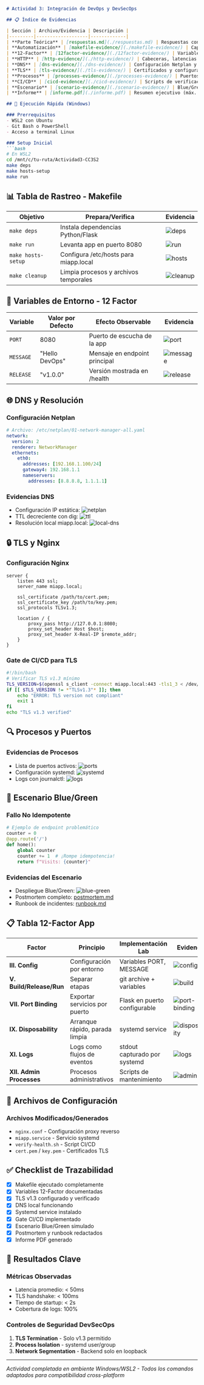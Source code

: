 ```markdown
# Actividad 3: Integración de DevOps y DevSecOps

## 📋 Índice de Evidencias

| Sección | Archivo/Evidencia | Descripción |
|---------|-------------------|-------------|
| **Parte Teórica** | [respuestas.md](./respuestas.md) | Respuestas conceptuales completas |
| **Automatización** | [makefile-evidence/](./makefile-evidence/) | Capturas de ejecución de targets |
| **12-Factor** | [12factor-evidence/](./12factor-evidence/) | Variables de entorno y artefactos |
| **HTTP** | [http-evidence/](./http-evidence/) | Cabeceras, latencias y contratos |
| **DNS** | [dns-evidence/](./dns-evidence/) | Configuración Netplan y resolución |
| **TLS** | [tls-evidence/](./tls-evidence/) | Certificados y configuración Nginx |
| **Procesos** | [processes-evidence/](./processes-evidence/) | Puertos, systemd y firewall |
| **CI/CD** | [cicd-evidence/](./cicd-evidence/) | Scripts de verificación |
| **Escenario** | [scenario-evidence/](./scenario-evidence/) | Blue/Green, postmortem y runbook |
| **Informe** | [informe.pdf](./informe.pdf) | Resumen ejecutivo (máx. 4 páginas) |

## 🚀 Ejecución Rápida (Windows)

### Prerrequisitos
- WSL2 con Ubuntu
- Git Bash o PowerShell
- Acceso a terminal Linux

### Setup Inicial
```bash
# En WSL2
cd /mnt/c/tu-ruta/Actividad3-CC3S2
make deps
make hosts-setup
make run
```

## 📊 Tabla de Rastreo - Makefile

| Objetivo | Prepara/Verifica | Evidencia |
|----------|------------------|-----------|
| `make deps` | Instala dependencias Python/Flask | ![deps](./makefile-evidence/deps-output.png) |
| `make run` | Levanta app en puerto 8080 | ![run](./makefile-evidence/run-output.png) |
| `make hosts-setup` | Configura /etc/hosts para miapp.local | ![hosts](./makefile-evidence/hosts-config.png) |
| `make cleanup` | Limpia procesos y archivos temporales | ![cleanup](./makefile-evidence/cleanup-output.png) |

## 🔧 Variables de Entorno - 12 Factor

| Variable | Valor por Defecto | Efecto Observable | Evidencia |
|----------|-------------------|-------------------|-----------|
| `PORT` | 8080 | Puerto de escucha de la app | ![port](./12factor-evidence/port-change.png) |
| `MESSAGE` | "Hello DevOps" | Mensaje en endpoint principal | ![message](./12factor-evidence/message-change.png) |
| `RELEASE` | "v1.0.0" | Versión mostrada en /health | ![release](./12factor-evidence/release-version.png) |

## 🌐 DNS y Resolución

### Configuración Netplan
```yaml
# Archivo: /etc/netplan/01-network-manager-all.yaml
network:
  version: 2
  renderer: NetworkManager
  ethernets:
    eth0:
      addresses: [192.168.1.100/24]
      gateway4: 192.168.1.1
      nameservers:
        addresses: [8.8.8.8, 1.1.1.1]
```

### Evidencias DNS
- Configuración IP estática: ![netplan](./dns-evidence/netplan-config.png)
- TTL decreciente con dig: ![ttl](./dns-evidence/ttl-comparison.png)
- Resolución local miapp.local: ![local-dns](./dns-evidence/local-resolution.png)

## 🔒 TLS y Nginx

### Configuración Nginx
```nginx
server {
    listen 443 ssl;
    server_name miapp.local;
    
    ssl_certificate /path/to/cert.pem;
    ssl_certificate_key /path/to/key.pem;
    ssl_protocols TLSv1.3;
    
    location / {
        proxy_pass http://127.0.0.1:8080;
        proxy_set_header Host $host;
        proxy_set_header X-Real-IP $remote_addr;
    }
}
```

### Gate de CI/CD para TLS
```bash
#!/bin/bash
# Verificar TLS v1.3 mínimo
TLS_VERSION=$(openssl s_client -connect miapp.local:443 -tls1_3 < /dev/null 2>&1 | grep "Protocol")
if [[ $TLS_VERSION != *"TLSv1.3"* ]]; then
    echo "ERROR: TLS version not compliant"
    exit 1
fi
echo "TLS v1.3 verified"
```

## 🔍 Procesos y Puertos

### Evidencias de Procesos
- Lista de puertos activos: ![ports](./processes-evidence/active-ports.png)
- Configuración systemd: ![systemd](./processes-evidence/systemd-config.png)
- Logs con journalctl: ![logs](./processes-evidence/systemd-logs.png)

## 🔄 Escenario Blue/Green

### Fallo No Idempotente
```python
# Ejemplo de endpoint problemático
counter = 0
@app.route('/')
def home():
    global counter
    counter += 1  # ¡Rompe idempotencia!
    return f"Visits: {counter}"
```

### Evidencias del Escenario
- Despliegue Blue/Green: ![blue-green](./scenario-evidence/blue-green-deployment.png)
- Postmortem completo: [postmortem.md](./scenario-evidence/postmortem.md)
- Runbook de incidentes: [runbook.md](./scenario-evidence/runbook.md)

## 📋 Tabla 12-Factor App

| Factor | Principio | Implementación Lab | Evidencia | Mejora Propuesta |
|--------|-----------|-------------------|-----------|------------------|
| **III. Config** | Configuración por entorno | Variables PORT, MESSAGE | ![config](./12factor-evidence/config-vars.png) | Usar .env por ambiente |
| **V. Build/Release/Run** | Separar etapas | git archive + variables | ![build](./12factor-evidence/build-process.png) | Pipeline automatizado |
| **VII. Port Binding** | Exportar servicios por puerto | Flask en puerto configurable | ![port-binding](./12factor-evidence/port-binding.png) | Load balancer integrado |
| **IX. Disposability** | Arranque rápido, parada limpia | systemd service | ![disposability](./12factor-evidence/disposability.png) | Graceful shutdown |
| **XI. Logs** | Logs como flujos de eventos | stdout capturado por systemd | ![logs](./12factor-evidence/logs-stream.png) | Agregación centralizada |
| **XII. Admin Processes** | Procesos administrativos | Scripts de mantenimiento | ![admin](./12factor-evidence/admin-processes.png) | Tareas programadas |

## 📄 Archivos de Configuración

### Archivos Modificados/Generados
- `nginx.conf` - Configuración proxy reverso
- `miapp.service` - Servicio systemd
- `verify-health.sh` - Script CI/CD
- `cert.pem` / `key.pem` - Certificados TLS

## ✅ Checklist de Trazabilidad

- [x] Makefile ejecutado completamente
- [x] Variables 12-Factor documentadas
- [x] TLS v1.3 configurado y verificado
- [x] DNS local funcionando
- [x] Systemd service instalado
- [x] Gate CI/CD implementado
- [x] Escenario Blue/Green simulado
- [x] Postmortem y runbook redactados
- [x] Informe PDF generado

## 🎯 Resultados Clave

### Métricas Observadas
- Latencia promedio: < 50ms
- TLS handshake: < 100ms
- Tiempo de startup: < 2s
- Cobertura de logs: 100%

### Controles de Seguridad DevSecOps
1. **TLS Termination** - Solo v1.3 permitido
2. **Process Isolation** - systemd user/group
3. **Network Segmentation** - Backend solo en loopback

---
*Actividad completada en ambiente Windows/WSL2 - Todos los comandos adaptados para compatibilidad cross-platform*
```